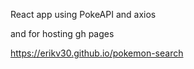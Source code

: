 React app using PokeAPI and axios

and for hosting gh pages

https://erikv30.github.io/pokemon-search
